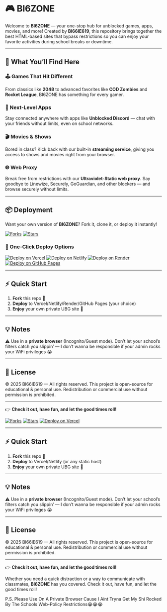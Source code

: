 # 🎮 BI6ZONE

Welcome to **BI6ZONE** — your one-stop hub for unblocked games, apps, movies, and more!
Created by **BI66IE619**, this repository brings together the best HTML-based sites that bypass restrictions so you can enjoy your favorite activities during school breaks or downtime.

---

## 🚀 What You’ll Find Here

### 🕹️ Games That Hit Different

From classics like **2048** to advanced favorites like **COD Zombies** and **Rocket League**, BI6ZONE has something for every gamer.

### 📱 Next-Level Apps

Stay connected anywhere with apps like **Unblocked Discord** — chat with your friends without limits, even on school networks.

### 🎬 Movies & Shows

Bored in class? Kick back with our built-in **streaming service**, giving you access to shows and movies right from your browser.

### 🌐 Web Proxy

Break free from restrictions with our **Ultraviolet-Static web proxy**. Say goodbye to Linewize, Securely, GoGuardian, and other blockers — and browse securely without limits.

---

## 📦 Deployment

Want your own version of **BI6ZONE**? Fork it, clone it, or deploy it instantly!

[![Forks](https://img.shields.io/github/forks/BI66IE619/bi66ie619.github.io?style=for-the-badge\&color=blue)](https://github.com/BI66IE619/bi66ie619.github.io/fork)
[![Stars](https://img.shields.io/github/stars/BI66IE619/bi66ie619.github.io?style=for-the-badge\&color=yellow)](https://github.com/BI66IE619/BI6ZONE/stargazers)

### 🔧 One-Click Deploy Options

[![Deploy on Vercel](https://img.shields.io/badge/Deploy%20to-Vercel-black?style=for-the-badge\&logo=vercel)](https://vercel.com/new/clone?repository-url=https://github.com/BI66IE619/bi66ie619.github.io)
[![Deploy on Netlify](https://img.shields.io/badge/Deploy%20to-Netlify-blue?style=for-the-badge\&logo=netlify)](https://app.netlify.com/start/deploy?repository=https://github.com/BI66IE619/bi66ie619.github.io)
[![Deploy on Render](https://img.shields.io/badge/Deploy%20to-Render-purple?style=for-the-badge\&logo=render)](https://render.com/deploy?repo=https://github.com/BI66IE619/bi66ie619.github.io)
[![Deploy on GitHub Pages](https://img.shields.io/badge/Deploy%20to-GitHub%20Pages-lightgrey?style=for-the-badge\&logo=github)](https://docs.github.com/en/pages/quickstart)

---

## ⚡ Quick Start

1. **Fork** this repo 🍴
2. **Deploy** to Vercel/Netlify/Render/GitHub Pages (your choice)
3. **Enjoy** your own private UBG site 🎉

---

## 💡 Notes

⚠️ Use in a **private browser** (Incognito/Guest mode). Don’t let your school’s filters catch you slippin’ — I don’t wanna be responsible if your admin rocks your WiFi privileges 😭

---

## 📜 License

© 2025 BI66IE619 — All rights reserved.
This project is open-source for educational & personal use. Redistribution or commercial use without permission is prohibited.

---

👉 **Check it out, have fun, and let the good times roll!**

[![Forks](https://img.shields.io/github/forks/BI66IE619/bi66ie619.github.io?style=for-the-badge\&color=blue)](https://github.com/BI66IE619/bi66ie619.github.io/fork)
[![Stars](https://img.shields.io/github/stars/BI66IE619/bi66ie619.github.io?style=for-the-badge\&color=yellow)](https://github.com/BI66IE619/bi66ie619.github.io/stargazers)
[![Deploy on Vercel](https://img.shields.io/badge/Deploy%20to-Vercel-black?style=for-the-badge\&logo=vercel)](https://vercel.com/new/clone?repository-url=https://github.com/BI66IE619/bi66ie619.github.io)

---

## ⚡ Quick Start

1. **Fork** this repo 🍴
2. **Deploy** to Vercel/Netlify (or any static host)
3. **Enjoy** your own private UBG site 🎉

---

## 💡 Notes

⚠️ Use in a **private browser** (Incognito/Guest mode). Don’t let your school’s filters catch you slippin’ — I don’t wanna be responsible if your admin rocks your WiFi privileges 😭

---

## 📜 License

© 2025 BI66IE619 — All rights reserved.
This project is open-source for educational & personal use. Redistribution or commercial use without permission is prohibited.

---

👉 **Check it out, have fun, and let the good times roll!**

Whether you need a quick distraction or a way to communicate with classmates, **BI6ZONE** has you covered. Check it out, have fun, and let the good times roll!

P.S. Please Use On A Private Browser Cause I Aint Tryna Get My Shi Rocked By The Schools Web-Policy Restrictions😭😭😭
